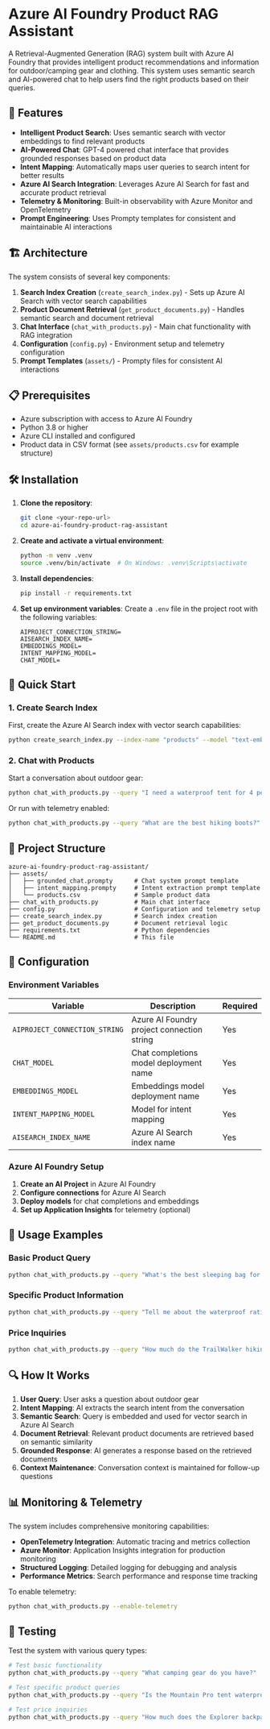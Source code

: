 # Azure AI Foundry Product RAG Assistant

A Retrieval-Augmented Generation (RAG) system built with Azure AI Foundry that provides intelligent product recommendations and information for outdoor/camping gear and clothing. This system uses semantic search and AI-powered chat to help users find the right products based on their queries.

## 🚀 Features

- **Intelligent Product Search**: Uses semantic search with vector embeddings to find relevant products
- **AI-Powered Chat**: GPT-4 powered chat interface that provides grounded responses based on product data
- **Intent Mapping**: Automatically maps user queries to search intent for better results
- **Azure AI Search Integration**: Leverages Azure AI Search for fast and accurate product retrieval
- **Telemetry & Monitoring**: Built-in observability with Azure Monitor and OpenTelemetry
- **Prompt Engineering**: Uses Prompty templates for consistent and maintainable AI interactions

## 🏗️ Architecture

The system consists of several key components:

1. **Search Index Creation** (`create_search_index.py`) - Sets up Azure AI Search with vector search capabilities
2. **Product Document Retrieval** (`get_product_documents.py`) - Handles semantic search and document retrieval
3. **Chat Interface** (`chat_with_products.py`) - Main chat functionality with RAG integration
4. **Configuration** (`config.py`) - Environment setup and telemetry configuration
5. **Prompt Templates** (`assets/`) - Prompty files for consistent AI interactions

## 📋 Prerequisites

- Azure subscription with access to Azure AI Foundry
- Python 3.8 or higher
- Azure CLI installed and configured
- Product data in CSV format (see `assets/products.csv` for example structure)

## 🛠️ Installation

1. **Clone the repository**:

   ```bash
   git clone <your-repo-url>
   cd azure-ai-foundry-product-rag-assistant
   ```

2. **Create and activate a virtual environment**:

   ```bash
   python -m venv .venv
   source .venv/bin/activate  # On Windows: .venv\Scripts\activate
   ```

3. **Install dependencies**:

   ```bash
   pip install -r requirements.txt
   ```

4. **Set up environment variables**:
   Create a `.env` file in the project root with the following variables:
   ```env
   AIPROJECT_CONNECTION_STRING=
   AISEARCH_INDEX_NAME=
   EMBEDDINGS_MODEL=
   INTENT_MAPPING_MODEL=
   CHAT_MODEL=
   ```

## 🚀 Quick Start

### 1. Create Search Index

First, create the Azure AI Search index with vector search capabilities:

```bash
python create_search_index.py --index-name "products" --model "text-embedding-3-small"
```

### 2. Chat with Products

Start a conversation about outdoor gear:

```bash
python chat_with_products.py --query "I need a waterproof tent for 4 people"
```

Or run with telemetry enabled:

```bash
python chat_with_products.py --query "What are the best hiking boots?" --enable-telemetry
```

## 📁 Project Structure

```
azure-ai-foundry-product-rag-assistant/
├── assets/
│   ├── grounded_chat.prompty      # Chat system prompt template
│   ├── intent_mapping.prompty     # Intent extraction prompt template
│   └── products.csv               # Sample product data
├── chat_with_products.py          # Main chat interface
├── config.py                      # Configuration and telemetry setup
├── create_search_index.py         # Search index creation
├── get_product_documents.py       # Document retrieval logic
├── requirements.txt               # Python dependencies
└── README.md                      # This file
```

## 🔧 Configuration

### Environment Variables

| Variable                      | Description                                | Required |
| ----------------------------- | ------------------------------------------ | -------- |
| `AIPROJECT_CONNECTION_STRING` | Azure AI Foundry project connection string | Yes      |
| `CHAT_MODEL`                  | Chat completions model deployment name     | Yes      |
| `EMBEDDINGS_MODEL`            | Embeddings model deployment name           | Yes      |
| `INTENT_MAPPING_MODEL`        | Model for intent mapping                   | Yes      |
| `AISEARCH_INDEX_NAME`         | Azure AI Search index name                 | Yes      |

### Azure AI Foundry Setup

1. **Create an AI Project** in Azure AI Foundry
2. **Configure connections** for Azure AI Search
3. **Deploy models** for chat completions and embeddings
4. **Set up Application Insights** for telemetry (optional)

## 🎯 Usage Examples

### Basic Product Query

```bash
python chat_with_products.py --query "What's the best sleeping bag for cold weather?"
```

### Specific Product Information

```bash
python chat_with_products.py --query "Tell me about the waterproof rating of the Alpine Explorer Tent"
```

### Price Inquiries

```bash
python chat_with_products.py --query "How much do the TrailWalker hiking shoes cost?"
```

## 🔍 How It Works

1. **User Query**: User asks a question about outdoor gear
2. **Intent Mapping**: AI extracts the search intent from the conversation
3. **Semantic Search**: Query is embedded and used for vector search in Azure AI Search
4. **Document Retrieval**: Relevant product documents are retrieved based on semantic similarity
5. **Grounded Response**: AI generates a response based on the retrieved documents
6. **Context Maintenance**: Conversation context is maintained for follow-up questions

## 📊 Monitoring & Telemetry

The system includes comprehensive monitoring capabilities:

- **OpenTelemetry Integration**: Automatic tracing and metrics collection
- **Azure Monitor**: Application Insights integration for production monitoring
- **Structured Logging**: Detailed logging for debugging and analysis
- **Performance Metrics**: Search performance and response time tracking

To enable telemetry:

```bash
python chat_with_products.py --enable-telemetry
```

## 🧪 Testing

Test the system with various query types:

```bash
# Test basic functionality
python chat_with_products.py --query "What camping gear do you have?"

# Test specific product queries
python chat_with_products.py --query "Is the Mountain Pro tent waterproof?"

# Test price inquiries
python chat_with_products.py --query "How much does the Explorer backpack cost?"
```
